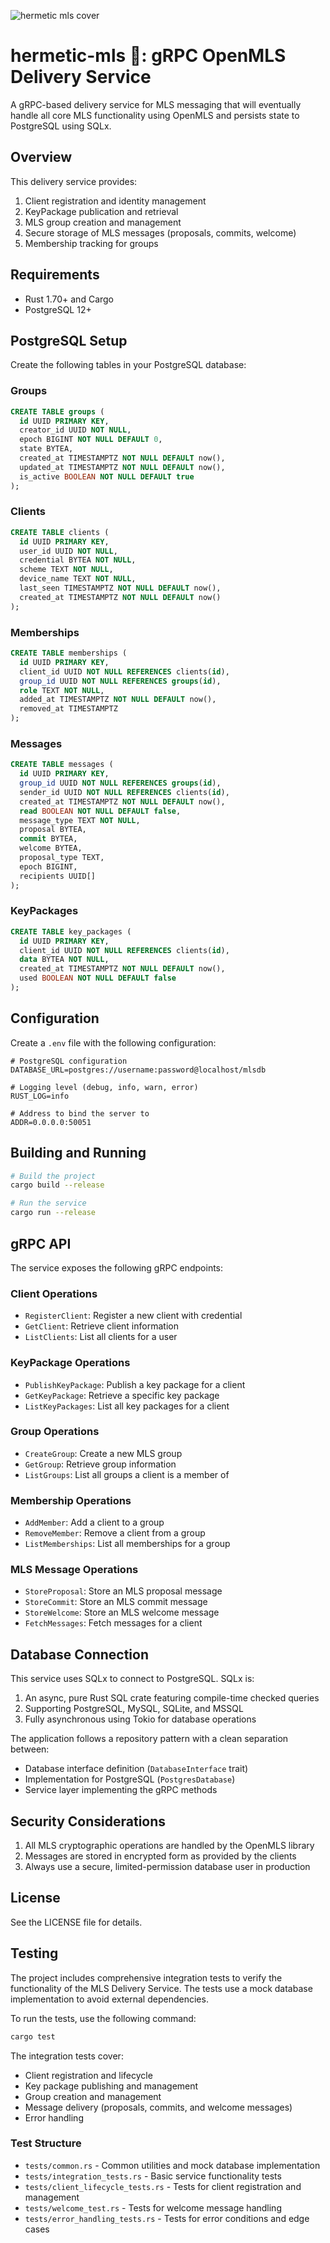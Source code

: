 ![hermetic mls cover](./assets/cover.png)

# hermetic-mls 🔮: gRPC OpenMLS Delivery Service

A gRPC-based delivery service for MLS messaging that will eventually handle all core MLS functionality using OpenMLS and persists state to PostgreSQL using SQLx.

## Overview

This delivery service provides:

1. Client registration and identity management
2. KeyPackage publication and retrieval
3. MLS group creation and management
4. Secure storage of MLS messages (proposals, commits, welcome)
5. Membership tracking for groups

## Requirements

- Rust 1.70+ and Cargo
- PostgreSQL 12+

## PostgreSQL Setup

Create the following tables in your PostgreSQL database:

### Groups
```sql
CREATE TABLE groups (
  id UUID PRIMARY KEY,
  creator_id UUID NOT NULL,
  epoch BIGINT NOT NULL DEFAULT 0,
  state BYTEA,
  created_at TIMESTAMPTZ NOT NULL DEFAULT now(),
  updated_at TIMESTAMPTZ NOT NULL DEFAULT now(),
  is_active BOOLEAN NOT NULL DEFAULT true
);
```

### Clients
```sql
CREATE TABLE clients (
  id UUID PRIMARY KEY,
  user_id UUID NOT NULL,
  credential BYTEA NOT NULL,
  scheme TEXT NOT NULL,
  device_name TEXT NOT NULL,
  last_seen TIMESTAMPTZ NOT NULL DEFAULT now(),
  created_at TIMESTAMPTZ NOT NULL DEFAULT now()
);
```

### Memberships
```sql
CREATE TABLE memberships (
  id UUID PRIMARY KEY,
  client_id UUID NOT NULL REFERENCES clients(id),
  group_id UUID NOT NULL REFERENCES groups(id),
  role TEXT NOT NULL,
  added_at TIMESTAMPTZ NOT NULL DEFAULT now(),
  removed_at TIMESTAMPTZ
);
```

### Messages
```sql
CREATE TABLE messages (
  id UUID PRIMARY KEY,
  group_id UUID NOT NULL REFERENCES groups(id),
  sender_id UUID NOT NULL REFERENCES clients(id),
  created_at TIMESTAMPTZ NOT NULL DEFAULT now(),
  read BOOLEAN NOT NULL DEFAULT false,
  message_type TEXT NOT NULL,
  proposal BYTEA,
  commit BYTEA,
  welcome BYTEA,
  proposal_type TEXT,
  epoch BIGINT,
  recipients UUID[] 
);
```

### KeyPackages
```sql
CREATE TABLE key_packages (
  id UUID PRIMARY KEY,
  client_id UUID NOT NULL REFERENCES clients(id),
  data BYTEA NOT NULL,
  created_at TIMESTAMPTZ NOT NULL DEFAULT now(),
  used BOOLEAN NOT NULL DEFAULT false
);
```

## Configuration

Create a `.env` file with the following configuration:

```
# PostgreSQL configuration
DATABASE_URL=postgres://username:password@localhost/mlsdb

# Logging level (debug, info, warn, error)
RUST_LOG=info

# Address to bind the server to
ADDR=0.0.0.0:50051
```

## Building and Running

```bash
# Build the project
cargo build --release

# Run the service
cargo run --release
```

## gRPC API

The service exposes the following gRPC endpoints:

### Client Operations
- `RegisterClient`: Register a new client with credential
- `GetClient`: Retrieve client information
- `ListClients`: List all clients for a user

### KeyPackage Operations
- `PublishKeyPackage`: Publish a key package for a client
- `GetKeyPackage`: Retrieve a specific key package
- `ListKeyPackages`: List all key packages for a client

### Group Operations
- `CreateGroup`: Create a new MLS group
- `GetGroup`: Retrieve group information
- `ListGroups`: List all groups a client is a member of

### Membership Operations
- `AddMember`: Add a client to a group
- `RemoveMember`: Remove a client from a group
- `ListMemberships`: List all memberships for a group

### MLS Message Operations
- `StoreProposal`: Store an MLS proposal message
- `StoreCommit`: Store an MLS commit message
- `StoreWelcome`: Store an MLS welcome message
- `FetchMessages`: Fetch messages for a client

## Database Connection

This service uses SQLx to connect to PostgreSQL. SQLx is:

1. An async, pure Rust SQL crate featuring compile-time checked queries
2. Supporting PostgreSQL, MySQL, SQLite, and MSSQL
3. Fully asynchronous using Tokio for database operations

The application follows a repository pattern with a clean separation between:

- Database interface definition (`DatabaseInterface` trait)
- Implementation for PostgreSQL (`PostgresDatabase`)
- Service layer implementing the gRPC methods

## Security Considerations

1. All MLS cryptographic operations are handled by the OpenMLS library
2. Messages are stored in encrypted form as provided by the clients
3. Always use a secure, limited-permission database user in production

## License

See the LICENSE file for details.

## Testing

The project includes comprehensive integration tests to verify the functionality of the MLS Delivery Service. The tests use a mock database implementation to avoid external dependencies.

To run the tests, use the following command:

```bash
cargo test
```

The integration tests cover:

- Client registration and lifecycle
- Key package publishing and management
- Group creation and management
- Message delivery (proposals, commits, and welcome messages)
- Error handling

### Test Structure

- `tests/common.rs` - Common utilities and mock database implementation
- `tests/integration_tests.rs` - Basic service functionality tests
- `tests/client_lifecycle_tests.rs` - Tests for client registration and management
- `tests/welcome_test.rs` - Tests for welcome message handling
- `tests/error_handling_tests.rs` - Tests for error conditions and edge cases 
